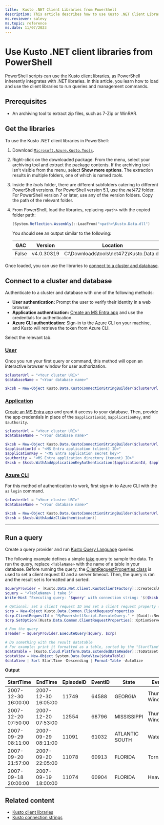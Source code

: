 ```yaml
---
title:  Kusto .NET Client Libraries from PowerShell
description: This article describes how to use Kusto .NET Client Libraries from PowerShell in Azure Data Explorer.
ms.reviewer: salevy
ms.topic: reference
ms.date: 11/07/2023
---
```

# Use Kusto .NET client libraries from PowerShell

PowerShell scripts can use the [Kusto client libraries](../client-libraries.md), as PowerShell inherently integrates with .NET libraries. In this article, you learn how to load and use the client libraries to run queries and management commands.

## Prerequisites

* An archiving tool to extract zip files, such as 7-Zip or WinRAR.

## Get the libraries

To use the Kusto .NET client libraries in PowerShell:

1. Download [`Microsoft.Azure.Kusto.Tools`](https://www.nuget.org/packages/Microsoft.Azure.Kusto.Tools/).
1. Right-click on the downloaded package. From the menu, select your archiving tool and extract the package contents. If the archiving tool isn't visible from the menu, select **Show more options**. The extraction results in multiple folders, one of which is named *tools*.
1. Inside the *tools* folder, there are different subfolders catering to different PowerShell versions. For PowerShell version 5.1, use the *net472* folder. For PowerShell version 7 or later, use any of the version folders. Copy the path of the relevant folder.
1. From PowerShell, load the libraries, replacing `<path>` with the copied folder path:

    ```powershell
    [System.Reflection.Assembly]::LoadFrom("<path>\Kusto.Data.dll")
    ```

    You should see an output similar to the following:

    | GAC | Version | Location |
    |--|--|--|
    | False | v4.0.30319 | C:\Downloads\tools\net472\Kusto.Data.dll |

Once loaded, you can use the libraries to [connect to a cluster and database](#connect-to-a-cluster-and-database).

## Connect to a cluster and database

Authenticate to a cluster and database with one of the following methods:

* **User authentication:** Prompt the user to verify their identity in a web browser.
* **Application authentication:** [Create an MS Entra app](../../../provision-entra-id-app.md) and use the credentials for authentication.
* **Azure CLI authentication:** Sign-in to the Azure CLI on your machine, and Kusto will retrieve the token from Azure CLI.

Select the relevant tab.

### [User](#tab/user)

Once you run your first query or command, this method will open an interactive browser window for user authorization.

```powershell
$clusterUrl = "<Your cluster URI>"
$databaseName = "<Your database name>"

$kcsb = New-Object Kusto.Data.KustoConnectionStringBuilder($clusterUrl, $databaseName)
```

### [Application](#tab/app)

[Create an MS Entra app](../../../provision-entra-id-app.md) and grant it access to your database. Then, provide the app credentials in place of the `$applicationId`, `$applicationKey`, and `$authority`.

```powershell
$clusterUrl = "<Your cluster URI>"
$databaseName = "<Your database name>"

$kcsb = New-Object Kusto.Data.KustoConnectionStringBuilder($clusterUrl, $databaseName)
$applicationId = "<MS Entra application (client) ID>"
$applicationKey = "<MS Entra application secret key>"
$authority = "<MS Entra application directory (tenant) ID>"
$kcsb = $kcsb.WithAadApplicationKeyAuthentication($applicationId, $applicationKey, $authority)
```

### [Azure CLI](#tab/azure-cli)

For this method of authentication to work, first sign-in to Azure CLI with the `az` `login` command.

```powershell
$clusterUrl = "<Your cluster URI>"
$databaseName = "<Your database name>"

$kcsb = New-Object Kusto.Data.KustoConnectionStringBuilder($clusterUrl, $databaseName)
$kcsb = $kcsb.WithAadAzCliAuthentication()
```

---

## Run a query

Create a query provider and run [Kusto Query Language](../../query/index.md) queries.

The following example defines a simple [take](../../query/takeoperator.md) query to sample the data. To run the query, replace `<TableName>` with the name of a table in your database. Before running the query, the [ClientRequestProperties class](../netfx/client-request-properties.md) is used to set a client request ID and a server timeout. Then, the query is ran and the result set is formatted and sorted.

```powershell
$queryProvider = [Kusto.Data.Net.Client.KustoClientFactory]::CreateCslQueryProvider($kcsb)
$query = "<TableName> | take 5"
Write-Host "Executing query: '$query' with connection string: '$($kcsb.ToString())'"

# Optional: set a client request ID and set a client request property (e.g. Server Timeout)
$crp = New-Object Kusto.Data.Common.ClientRequestProperties
$crp.ClientRequestId = "MyPowershellScript.ExecuteQuery." + [Guid]::NewGuid().ToString()
$crp.SetOption([Kusto.Data.Common.ClientRequestProperties]::OptionServerTimeout, [TimeSpan]::FromSeconds(30))

# Run the query
$reader = $queryProvider.ExecuteQuery($query, $crp)

# Do something with the result datatable
# For example: print it formatted as a table, sorted by the "StartTime" column in descending order
$dataTable = [Kusto.Cloud.Platform.Data.ExtendedDataReader]::ToDataSet($reader).Tables[0]
$dataView = New-Object System.Data.DataView($dataTable)
$dataView | Sort StartTime -Descending | Format-Table -AutoSize
```

**Output**

|StartTime           |EndTime             |EpisodeID |EventID |State          |EventType         |InjuriesDirect |InjuriesIndirect |DeathsDirect |DeathsIndirect
|---------           |-------             |--------- |------- |-----          |---------         |-------------- |---------------- |------------ |--------------
|2007-12-30 16:00:00 |2007-12-30 16:05:00 |    11749 |  64588 |GEORGIA        |Thunderstorm Wind |             0 |               0 |           0 |             0
|2007-12-20 07:50:00 |2007-12-20 07:53:00 |    12554 |  68796 |MISSISSIPPI    |Thunderstorm Wind |             0 |               0 |           0 |             0
|2007-09-29 08:11:00 |2007-09-29 08:11:00 |    11091 |  61032 |ATLANTIC SOUTH |Water spout       |             0 |               0 |           0 |             0
|2007-09-20 21:57:00 |2007-09-20 22:05:00 |    11078 |  60913 |FLORIDA        |Tornado           |             0 |               0 |           0 |             0
|2007-09-18 20:00:00 |2007-09-19 18:00:00 |    11074 |  60904 |FLORIDA        |Heavy Rain        |             0 |               0 |           0 |             0

## Related content

* [Kusto client libraries](../client-libraries.md)
* [Kusto connection strings](../connection-strings/kusto.md)
